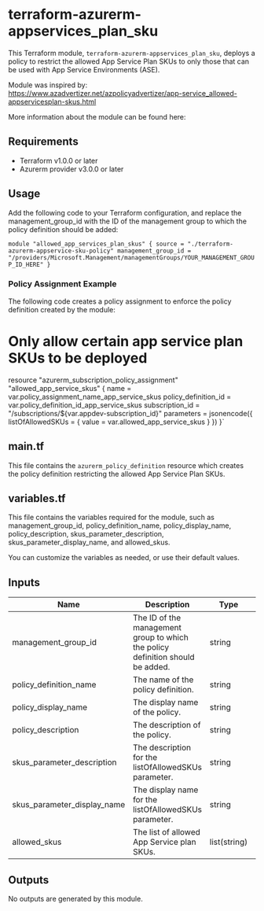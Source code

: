 terraform-azurerm-appservices_plan_sku
=============================================

This Terraform module, `terraform-azurerm-appservices_plan_sku`, deploys a policy to restrict the allowed App Service Plan SKUs to only those that can be used with App Service Environments (ASE).

Module was inspired by: https://www.azadvertizer.net/azpolicyadvertizer/app-service_allowed-appservicesplan-skus.html

More information about the module can be found here: 

Requirements
------------

-   Terraform v1.0.0 or later
-   Azurerm provider v3.0.0 or later

Usage
-----

Add the following code to your Terraform configuration, and replace the management_group_id with the ID of the management group to which the policy definition should be added:

`module "allowed_app_services_plan_skus" {
  source = "./terraform-azurerm-appservice-sku-policy"
  management_group_id = "/providers/Microsoft.Management/managementGroups/YOUR_MANAGEMENT_GROUP_ID_HERE"
}`

### Policy Assignment Example

The following code creates a policy assignment to enforce the policy definition created by the module:

# Only allow certain app service plan SKUs to be deployed

resource "azurerm_subscription_policy_assignment" "allowed_app_service_skus" {
  name                 = var.policy_assignment_name_app_service_skus
  policy_definition_id = var.policy_definition_id_app_service_skus
  subscription_id      = "/subscriptions/${var.appdev-subscription_id}"
  parameters = jsonencode({
    listOfAllowedSKUs = {
      value = var.allowed_app_service_skus
    }
  })
}`

main.tf
-------

This file contains the `azurerm_policy_definition` resource which creates the policy definition restricting the allowed App Service Plan SKUs.

variables.tf
------------

This file contains the variables required for the module, such as management_group_id, policy_definition_name, policy_display_name, policy_description, skus_parameter_description, skus_parameter_display_name, and allowed_skus.

You can customize the variables as needed, or use their default values.

Inputs
------

| Name | Description | Type | Default |
| --- | --- | --- | --- |
| management_group_id | The ID of the management group to which the policy definition should be added. | string | "/providers/Microsoft.Management/managementGroups/YOUR_MANAGEMENT_GROUP_ID_HEREE |
| policy_definition_name | The name of the policy definition. | string | "Allowed App Services Plan SKUs" |
| policy_display_name | The display name of the policy. | string | "Allowed App Services Plan SKUs" |
| policy_description | The description of the policy. | string | "Only allow SKUs that can be used with App Service Environments. This is to control the flow of network traffic to a compliant direction." |
| skus_parameter_description | The description for the listOfAllowedSKUs parameter. | string | "The list of SKUs that can be specified for App Services Plan." |
| skus_parameter_display_name | The display name for the listOfAllowedSKUs parameter. | string | "Allowed SKUs" |
| allowed_skus | The list of allowed App Service plan SKUs. | list(string) | ["I1", "I2", "I3", "I1v2", "I2v2", "I3v2"] |

Outputs
-------

No outputs are generated by this module.
